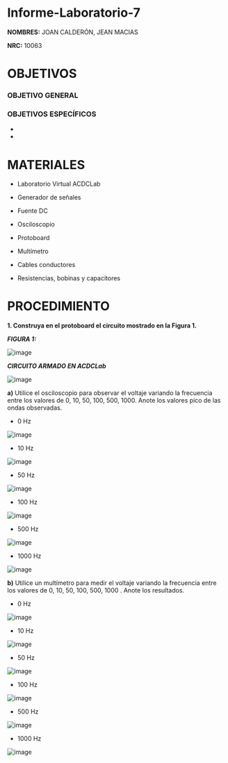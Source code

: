 # Informe-Laboratorio-7

**NOMBRES:** JOAN CALDERÓN, JEAN MACIAS

**NRC:** 10063

# **OBJETIVOS**

### **OBJETIVO GENERAL**

### **OBJETIVOS ESPECÍFICOS**

* 

*

# **MATERIALES**

* Laboratorio Virtual ACDCLab

* Generador de señales

* Fuente DC

* Osciloscopio

* Protoboard

* Multímetro

* Cables conductores

* Resistencias, bobinas y capacitores

# **PROCEDIMIENTO**

**1. Construya en el protoboard el circuito mostrado en la Figura 1.**

***FIGURA 1:***

![image](https://user-images.githubusercontent.com/116774235/217982009-f376e51d-5aa6-405a-9254-c28deacbbf40.png)

***CIRCUITO ARMADO EN ACDCLab***

![image](https://user-images.githubusercontent.com/116774235/218029249-4770f9d3-017c-4127-ae47-4a63d973a9ef.png)

**a)** Utilice el osciloscopio para observar el voltaje  variando la frecuencia entre los valores de 0, 10, 50, 100, 500, 1000. Anote los valores pico de las ondas observadas.

* 0 Hz

![image](https://user-images.githubusercontent.com/116774235/218088818-31a4b5ae-9e14-4f58-af4c-01e5ae4cb1bf.png)

* 10 Hz

![image](https://user-images.githubusercontent.com/116774235/218087431-052f7d62-eb67-43bc-9459-fc1b4f21a711.png)

* 50 Hz

![image](https://user-images.githubusercontent.com/116774235/218087686-2f0ba7a3-1abd-490f-8d0a-c78b98f625b2.png)

* 100 Hz 

![image](https://user-images.githubusercontent.com/116774235/218088012-73da0e75-8d6f-4c98-ba97-a7af3a79d59c.png)

* 500 Hz 

![image](https://user-images.githubusercontent.com/116774235/218088251-22d61919-b13f-491f-9786-228bcda40fff.png)

* 1000 Hz

![image](https://user-images.githubusercontent.com/116774235/218088417-5c6b2c19-8ac8-4877-bc84-98442309901a.png)

**b)** Utilice un multímetro para medir el voltaje  variando la frecuencia entre los valores
de 0, 10, 50, 100, 500, 1000 . Anote los resultados.

* 0 Hz

![image](https://user-images.githubusercontent.com/116774235/218091531-8de577fa-c943-4fb0-9351-1ca4909e34e2.png)

* 10 Hz

![image](https://user-images.githubusercontent.com/116774235/218091489-be6bc305-8889-4251-900a-62f23d28b588.png)

* 50 Hz

![image](https://user-images.githubusercontent.com/116774235/218091402-01daba17-1aa1-46b8-a199-3bf6dd1a33fc.png)

* 100 Hz

![image](https://user-images.githubusercontent.com/116774235/218091329-0d408d7f-c926-43d2-b703-1fb17cbcd064.png)

* 500 Hz

![image](https://user-images.githubusercontent.com/116774235/218091266-c4cb2c9c-344e-4f0e-a9e2-d876e8f8cc7b.png)

* 1000 Hz

![image](https://user-images.githubusercontent.com/116774235/218091188-034eb935-02b8-49c1-966a-df3b856e10e0.png)


